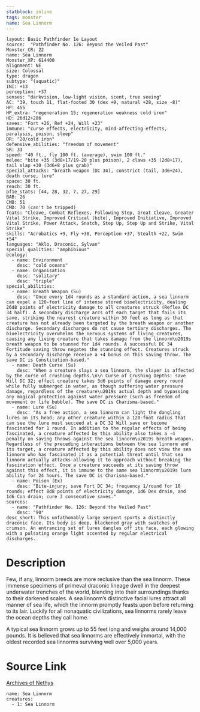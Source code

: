 ```yaml
---
statblock: inline
tags: monster
name: Sea Linnorm
---
```

```statblock
layout: Basic Pathfinder 1e Layout
source:  "Pathfinder No. 126: Beyond the Veiled Past"
Monster_CR: 22
name: Sea Linnorm
Monster_XP: 614400
alignment: NE
size: Colossal
type: dragon
subtype: "(aquatic)"
INI: +13
perception: +37
senses: "darkvision, low-light vision, scent, true seeing"
AC: "39, touch 11, flat-footed 30 (dex +9, natural +28, size -8)"
HP: 455
HP_extra: "regeneration 15; regeneration weakness cold iron"
HD: 26d12+286
saves: "Fort +26, Ref +24, Will +23"
immune: "curse effects, electricity, mind-affecting effects, paralysis, poison, sleep"
DR: "20/cold iron"
defensive_abilities: "freedom of movement"
SR: 33
speed: "40 ft., fly 100 ft. (average), swim 100 ft."
melee: "bite +35 (3d8+17/19-20 plus poison), 2 claws +35 (2d8+17), tail slap +30 (3d6+8 plus grab)"
special_attacks: "breath weapon (DC 34), constrict (tail, 3d6+24), death curse, lure"
space: 30 ft.
reach: 30 ft.
pf1e_stats: [44, 28, 32, 7, 27, 29]
BAB: 26
CMB: 51
CMD: 70 (can't be tripped)
feats: "Cleave, Combat Reflexes, Following Step, Great Cleave, Greater Vital Strike, Improved Critical (bite), Improved Initiative, Improved Vital Strike, Power Attack, Snatch, Step Up, Step Up and Strike, Vital Strike"
skills: "Acrobatics +9, Fly +30, Perception +37, Stealth +22, Swim +54"
languages: "Aklo, Draconic, Sylvan"
special_qualities: "amphibious"
ecology:
  - name: Environment
    desc: "cold oceans"
  - name: Organisation
    desc: "solitary"
    desc: "triple"
special_abilities:
  - name: Breath Weapon (Su)
    desc: "Once every 1d4 rounds as a standard action, a sea linnorm can expel a 120-foot line of intense stored bioelectricity, dealing 26d8 points of electricity damage to all creatures struck (Reflex DC 34 half). A secondary discharge arcs off each target that fails its save, striking the nearest creature within 30 feet as long as that creature has not already been targeted by the breath weapon or another discharge. Secondary discharges do not cause tertiary discharges. The bioelectricity overwhelms the nervous systems of living creatures, causing any living creature that takes damage from the linnorm\u2019s breath weapon to be stunned for 1d4 rounds. A successful DC 34 Fortitude saving throw negates the stunning effect. Creatures struck by a secondary discharge receive a +4 bonus on this saving throw. The save DC is Constitution-based."
  - name: Death Curse (Su)
    desc: "When a creature slays a sea linnorm, the slayer is affected by the curse of crushing depths.\n\n Curse of Crushing Depths: save Will DC 32; effect creature takes 3d6 points of damage every round while fully submerged in water, as though suffering water pressure damage, regardless of the creature\u2019s actual depth and bypassing any magical protection against water pressure (such as freedom of movement or life bubble). The save DC is Charisma-based."
  - name: Lure (Su)
    desc: "As a free action, a sea linnorm can light the dangling lures on its head; any other creature within a 120-foot radius that can see the lure must succeed at a DC 32 Will save or become fascinated for 1 round. In addition to the regular effects of being fascinated, a creature affected by this ability also takes a -4 penalty on saving throws against the sea linnorm\u2019s breath weapon. Regardless of the preceding interactions between the sea linnorm and its target, a creature affected by this ability does not view the sea linnorm who has fascinated it as a potential threat until that sea linnorm actually attacks-allowing it to approach without breaking the fascination effect. Once a creature succeeds at its saving throw against this effect, it is immune to the same sea linnorm\u2019s lure ability for 24 hours. The save DC is Charisma-based."
  - name: Poison (Ex)
    desc: "Bite-injury; save Fort DC 34; frequency 1/round for 10 rounds; effect 8d8 points of electricity damage, 1d6 Dex drain, and 1d6 Con drain; cure 3 consecutive saves."
sources:
  - name: "Pathfinder No. 126: Beyond the Veiled Past"
    desc: "90"
desc_short: This unfathomably large serpent sports a distinctly draconic face. Its body is deep, blackened gray with swatches of crimson. An entrancing set of lures dangles off its face, each glowing with a pulsating orange light accented by regular electrical discharges.
```
# Description
Few, if any, linnorm breeds are more reclusive than the sea linnorm. These immense specimens of primeval draconic lineage dwell in the deepest underwater trenches of the world, blending into their surroundings thanks to their darkened scales. A sea linnorm’s distinctive facial lures attract all manner of sea life, which the linnorm promptly feasts upon before returning to its lair. Luckily for all nonaquatic civilizations, sea linnorms rarely leave the ocean depths they call home.

 A typical sea linnorm grows up to 55 feet long and weighs around 14,000 pounds. It is believed that sea linnorms are effectively immortal, with the oldest recorded sea linnorms surviving well over 5,000 years.
# Source Link
[Archives of Nethys](https://aonprd.com/MonsterDisplay.aspx?ItemName=Sea%20Linnorm)
```encounter-table
name: Sea Linnorm
creatures:
  - 1: Sea Linnorm
```

